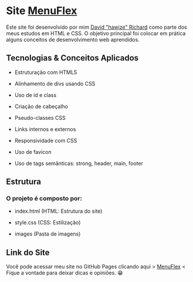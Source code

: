 # Site [MenuFlex](https://davidrichardhw.github.io/MenuFlex/)

Este site foi desenvolvido por mim [David "hawize" Richard](https://github.com/davidrichardhw) como parte dos meus estudos em HTML e CSS. O objetivo principal foi colocar em prática alguns conceitos de desenvolvimento web aprendidos.


## Tecnologias & Conceitos Aplicados

- Estruturação com HTML5

- Alinhamento de divs usando CSS

- Uso de id e class

- Criação de cabeçalho

- Pseudo-classes CSS

- Links internos e externos

- Responsividade com CSS

- Uso de favicon

- Uso de tags semânticas: strong, header, main, footer


## Estrutura

### O projeto é composto por:

- index.html (HTML: Estrutura do site)

- style.css (CSS: Estilização)

- images (Pasta de imagens)


## Link do Site

Você pode acessar meu site no GitHub Pages clicando aqui > [MenuFlex](https://davidrichardhw.github.io/MenuFlex/) < Fique a vontade para deixar dicas e opiniões. 😁
